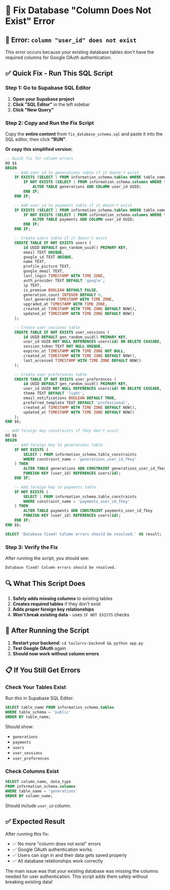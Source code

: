 # 🔧 Fix Database "Column Does Not Exist" Error

## 🚨 Error: `column "user_id" does not exist`

This error occurs because your existing database tables don't have the required columns for Google OAuth authentication.

## ✅ Quick Fix - Run This SQL Script

### Step 1: Go to Supabase SQL Editor
1. **Open your Supabase project**
2. **Click "SQL Editor"** in the left sidebar
3. **Click "New Query"**

### Step 2: Copy and Run the Fix Script
Copy the **entire content** from `fix_database_schema.sql` and paste it into the SQL editor, then click **"RUN"**.

**Or copy this simplified version:**

```sql
-- Quick fix for column errors
DO $$ 
BEGIN
    -- Add user_id to generations table if it doesn't exist
    IF EXISTS (SELECT 1 FROM information_schema.tables WHERE table_name='generations') THEN
        IF NOT EXISTS (SELECT 1 FROM information_schema.columns WHERE table_name='generations' AND column_name='user_id') THEN
            ALTER TABLE generations ADD COLUMN user_id UUID;
        END IF;
    END IF;

    -- Add user_id to payments table if it doesn't exist  
    IF EXISTS (SELECT 1 FROM information_schema.tables WHERE table_name='payments') THEN
        IF NOT EXISTS (SELECT 1 FROM information_schema.columns WHERE table_name='payments' AND column_name='user_id') THEN
            ALTER TABLE payments ADD COLUMN user_id UUID;
        END IF;
    END IF;

    -- Create users table if it doesn't exist
    CREATE TABLE IF NOT EXISTS users (
        id UUID DEFAULT gen_random_uuid() PRIMARY KEY,
        email TEXT UNIQUE,
        google_id TEXT UNIQUE,
        name TEXT,
        profile_picture TEXT,
        google_email TEXT,
        last_login TIMESTAMP WITH TIME ZONE,
        auth_provider TEXT DEFAULT 'google',
        ip TEXT,
        is_premium BOOLEAN DEFAULT FALSE,
        generation_count INTEGER DEFAULT 0,
        last_generated TIMESTAMP WITH TIME ZONE,
        upgraded_at TIMESTAMP WITH TIME ZONE,
        created_at TIMESTAMP WITH TIME ZONE DEFAULT NOW(),
        updated_at TIMESTAMP WITH TIME ZONE DEFAULT NOW()
    );

    -- Create user_sessions table
    CREATE TABLE IF NOT EXISTS user_sessions (
        id UUID DEFAULT gen_random_uuid() PRIMARY KEY,
        user_id UUID NOT NULL REFERENCES users(id) ON DELETE CASCADE,
        session_token TEXT NOT NULL UNIQUE,
        expires_at TIMESTAMP WITH TIME ZONE NOT NULL,
        created_at TIMESTAMP WITH TIME ZONE DEFAULT NOW(),
        last_accessed TIMESTAMP WITH TIME ZONE DEFAULT NOW()
    );

    -- Create user_preferences table
    CREATE TABLE IF NOT EXISTS user_preferences (
        id UUID DEFAULT gen_random_uuid() PRIMARY KEY,
        user_id UUID NOT NULL REFERENCES users(id) ON DELETE CASCADE,
        theme TEXT DEFAULT 'light',
        email_notifications BOOLEAN DEFAULT TRUE,
        preferred_template TEXT DEFAULT 'professional',
        created_at TIMESTAMP WITH TIME ZONE DEFAULT NOW(),
        updated_at TIMESTAMP WITH TIME ZONE DEFAULT NOW()
    );
END $$;

-- Add foreign key constraints if they don't exist
DO $$
BEGIN
    -- Add foreign key to generations table
    IF NOT EXISTS (
        SELECT 1 FROM information_schema.table_constraints 
        WHERE constraint_name = 'generations_user_id_fkey'
    ) THEN
        ALTER TABLE generations ADD CONSTRAINT generations_user_id_fkey 
        FOREIGN KEY (user_id) REFERENCES users(id);
    END IF;

    -- Add foreign key to payments table  
    IF NOT EXISTS (
        SELECT 1 FROM information_schema.table_constraints 
        WHERE constraint_name = 'payments_user_id_fkey'
    ) THEN
        ALTER TABLE payments ADD CONSTRAINT payments_user_id_fkey 
        FOREIGN KEY (user_id) REFERENCES users(id);
    END IF;
END $$;

SELECT 'Database fixed! Column errors should be resolved.' AS result;
```

### Step 3: Verify the Fix
After running the script, you should see:
```
Database fixed! Column errors should be resolved.
```

## 🔍 What This Script Does

1. **Safely adds missing columns** to existing tables
2. **Creates required tables** if they don't exist
3. **Adds proper foreign key relationships**
4. **Won't break existing data** - uses `IF NOT EXISTS` checks

## 🚀 After Running the Script

1. **Restart your backend**: `cd tailorcv-backend && python app.py`
2. **Test Google OAuth** again
3. **Should now work without column errors**

## 📋 If You Still Get Errors

### Check Your Tables Exist
Run this in Supabase SQL Editor:
```sql
SELECT table_name FROM information_schema.tables 
WHERE table_schema = 'public' 
ORDER BY table_name;
```

Should show:
- `generations`
- `payments` 
- `users`
- `user_sessions`
- `user_preferences`

### Check Columns Exist
```sql
SELECT column_name, data_type 
FROM information_schema.columns 
WHERE table_name = 'generations' 
ORDER BY column_name;
```

Should include `user_id` column.

## ✅ Expected Result

After running this fix:
- ✅ No more "column does not exist" errors
- ✅ Google OAuth authentication works
- ✅ Users can sign in and their data gets saved properly
- ✅ All database relationships work correctly

The main issue was that your existing database was missing the columns needed for user authentication. This script adds them safely without breaking existing data!